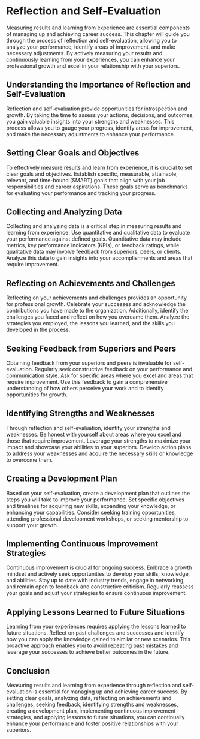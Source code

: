 # Reflection and Self-Evaluation

Measuring results and learning from experience are essential components of managing up and achieving career success. This chapter will guide you through the process of reflection and self-evaluation, allowing you to analyze your performance, identify areas of improvement, and make necessary adjustments. By actively measuring your results and continuously learning from your experiences, you can enhance your professional growth and excel in your relationship with your superiors.

## Understanding the Importance of Reflection and Self-Evaluation

Reflection and self-evaluation provide opportunities for introspection and growth. By taking the time to assess your actions, decisions, and outcomes, you gain valuable insights into your strengths and weaknesses. This process allows you to gauge your progress, identify areas for improvement, and make the necessary adjustments to enhance your performance.

## Setting Clear Goals and Objectives

To effectively measure results and learn from experience, it is crucial to set clear goals and objectives. Establish specific, measurable, attainable, relevant, and time-bound (SMART) goals that align with your job responsibilities and career aspirations. These goals serve as benchmarks for evaluating your performance and tracking your progress.

## Collecting and Analyzing Data

Collecting and analyzing data is a critical step in measuring results and learning from experience. Use quantitative and qualitative data to evaluate your performance against defined goals. Quantitative data may include metrics, key performance indicators (KPIs), or feedback ratings, while qualitative data may involve feedback from superiors, peers, or clients. Analyze this data to gain insights into your accomplishments and areas that require improvement.

## Reflecting on Achievements and Challenges

Reflecting on your achievements and challenges provides an opportunity for professional growth. Celebrate your successes and acknowledge the contributions you have made to the organization. Additionally, identify the challenges you faced and reflect on how you overcame them. Analyze the strategies you employed, the lessons you learned, and the skills you developed in the process.

## Seeking Feedback from Superiors and Peers

Obtaining feedback from your superiors and peers is invaluable for self-evaluation. Regularly seek constructive feedback on your performance and communication style. Ask for specific areas where you excel and areas that require improvement. Use this feedback to gain a comprehensive understanding of how others perceive your work and to identify opportunities for growth.

## Identifying Strengths and Weaknesses

Through reflection and self-evaluation, identify your strengths and weaknesses. Be honest with yourself about areas where you excel and those that require improvement. Leverage your strengths to maximize your impact and showcase your abilities to your superiors. Develop action plans to address your weaknesses and acquire the necessary skills or knowledge to overcome them.

## Creating a Development Plan

Based on your self-evaluation, create a development plan that outlines the steps you will take to improve your performance. Set specific objectives and timelines for acquiring new skills, expanding your knowledge, or enhancing your capabilities. Consider seeking training opportunities, attending professional development workshops, or seeking mentorship to support your growth.

## Implementing Continuous Improvement Strategies

Continuous improvement is crucial for ongoing success. Embrace a growth mindset and actively seek opportunities to develop your skills, knowledge, and abilities. Stay up to date with industry trends, engage in networking, and remain open to feedback and constructive criticism. Regularly reassess your goals and adjust your strategies to ensure continuous improvement.

## Applying Lessons Learned to Future Situations

Learning from your experiences requires applying the lessons learned to future situations. Reflect on past challenges and successes and identify how you can apply the knowledge gained to similar or new scenarios. This proactive approach enables you to avoid repeating past mistakes and leverage your successes to achieve better outcomes in the future.

## Conclusion

Measuring results and learning from experience through reflection and self-evaluation is essential for managing up and achieving career success. By setting clear goals, analyzing data, reflecting on achievements and challenges, seeking feedback, identifying strengths and weaknesses, creating a development plan, implementing continuous improvement strategies, and applying lessons to future situations, you can continually enhance your performance and foster positive relationships with your superiors.

